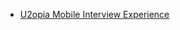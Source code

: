  - [U2opia Mobile Interview Experience](https://www.geeksforgeeks.org/u2opia-mobile-interview-experience/)